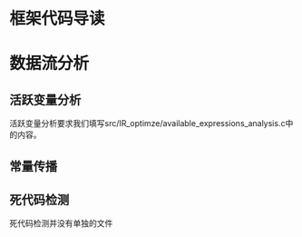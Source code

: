 # 框架代码导读

# 数据流分析
## 活跃变量分析
活跃变量分析要求我们填写src/IR_optimze/available_expressions_analysis.c中的内容。

## 常量传播

## 死代码检测
死代码检测并没有单独的文件